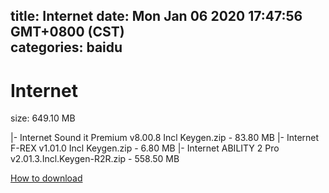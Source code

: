 
title: Internet
date: Mon Jan 06 2020 17:47:56 GMT+0800 (CST)    
categories: baidu
---

# Internet
size: 649.10 MB
 
 
|- Internet Sound it Premium v8.00.8 Incl Keygen.zip - 83.80 MB
|- Internet F-REX v1.01.0 Incl Keygen.zip - 6.80 MB
|- Internet ABILITY 2 Pro v2.01.3.Incl.Keygen-R2R.zip - 558.50 MB

[How to download](https://bpcam.bemobtrk.com/go/2ceec3aa-1ca2-46d6-b9ff-aaa5c184517c?jno=299)